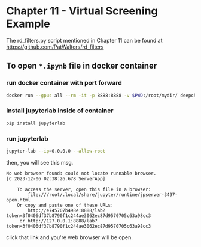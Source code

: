 # Chapter 11 - Virtual Screening Example

The rd_filters.py script mentioned in Chapter 11 can be found at https://github.com/PatWalters/rd_filters

## To open `*.ipynb` file in docker container

### run docker container with port forward
```bash
docker run --gpus all --rm -it -p 8888:8888 -v $PWD:/root/mydir/ deepchemio/deepchem:2.4.0
```

### install jupyterlab inside of container
```bash
pip install jupyterlab
```

### run jupyterlab
```bash
jupyter-lab --ip=0.0.0.0 --allow-root
```

then, you will see this msg.

```
No web browser found: could not locate runnable browser.
[C 2023-12-06 02:38:26.678 ServerApp] 
    
    To access the server, open this file in a browser:
        file:///root/.local/share/jupyter/runtime/jpserver-3497-open.html
    Or copy and paste one of these URLs:
        http://e745707b498e:8888/lab?token=3f0406df37b8790f1c244ae3062ec87d9570705c63a98cc3
     or http://127.0.0.1:8888/lab?token=3f0406df37b8790f1c244ae3062ec87d9570705c63a98cc3
```

click that link and you're web browser will be open.
